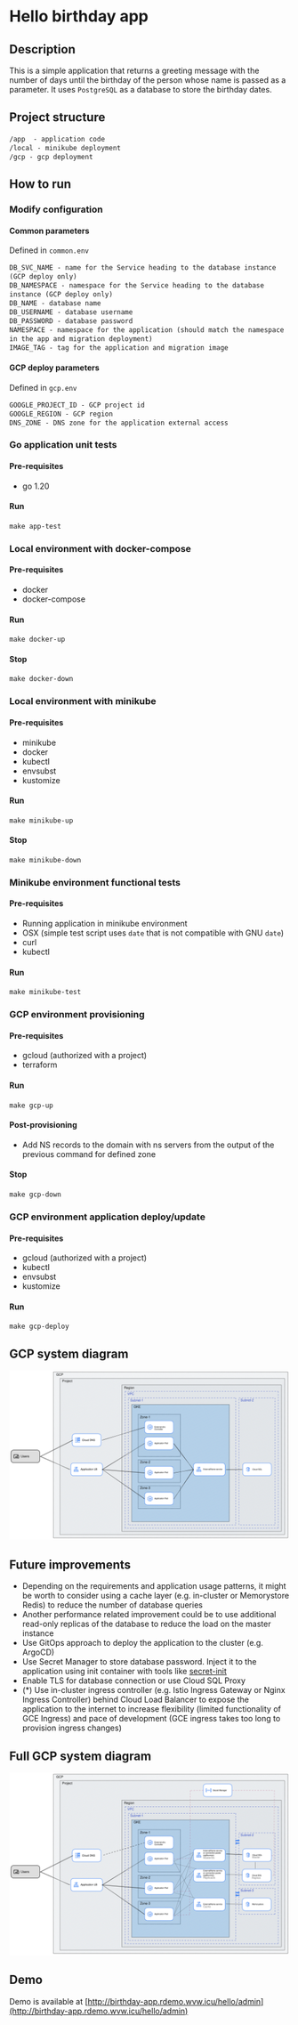 # Hello birthday app

## Description
This is a simple application that returns a greeting message with the number of days until the birthday of the person whose name is passed as a parameter.
It uses `PostgreSQL` as a database to store the birthday dates.

## Project structure
```
/app  - application code
/local - minikube deployment
/gcp - gcp deployment
```

## How to run
### Modify configuration
#### Common parameters
Defined in `common.env`
```
DB_SVC_NAME - name for the Service heading to the database instance (GCP deploy only)
DB_NAMESPACE - namespace for the Service heading to the database instance (GCP deploy only)
DB_NAME - database name
DB_USERNAME - database username
DB_PASSWORD - database password
NAMESPACE - namespace for the application (should match the namespace in the app and migration deployment)
IMAGE_TAG - tag for the application and migration image
```
#### GCP deploy parameters
Defined in `gcp.env`
```
GOOGLE_PROJECT_ID - GCP project id
GOOGLE_REGION - GCP region
DNS_ZONE - DNS zone for the application external access
```

### Go application unit tests
#### Pre-requisites
* go 1.20
#### Run
```
make app-test
```

### Local environment with docker-compose
#### Pre-requisites
* docker
* docker-compose
#### Run
```
make docker-up
```
#### Stop
```
make docker-down
```

### Local environment with minikube
#### Pre-requisites
* minikube
* docker
* kubectl
* envsubst
* kustomize
#### Run
```
make minikube-up
```
#### Stop
```
make minikube-down
```

### Minikube environment functional tests
#### Pre-requisites
* Running application in minikube environment
* OSX (simple test script uses `date` that is not compatible with GNU `date`)
* curl
* kubectl
#### Run
```
make minikube-test
```

### GCP environment provisioning
#### Pre-requisites
* gcloud (authorized with a project)
* terraform
#### Run
```
make gcp-up
```
#### Post-provisioning
* Add NS records to the domain with ns servers from the output of the previous command for defined zone

#### Stop
```
make gcp-down
```

### GCP environment application deploy/update
#### Pre-requisites
* gcloud (authorized with a project)
* kubectl
* envsubst
* kustomize
#### Run
```
make gcp-deploy
```

## GCP system diagram
![GCP system diagram](./gcp/diagram.svg)

## Future improvements
* Depending on the requirements and application usage patterns, it might be worth to consider using a cache layer (e.g. in-cluster or Memorystore Redis) to reduce the number of database queries
* Another performance related improvement could be to use additional read-only replicas of the database to reduce the load on the master instance
* Use GitOps approach to deploy the application to the cluster (e.g. ArgoCD)
* Use Secret Manager to store database password. Inject it to the application using init container with tools like [secret-init](https://github.com/doitintl/secrets-init)
* Enable TLS for database connection or use Cloud SQL Proxy
* (*) Use in-cluster ingress controller (e.g. Istio Ingress Gateway or Nginx Ingress Controller) behind Cloud Load Balancer to expose the application to the internet to increase flexibility (limited functionality of GCE Ingress) and pace of development (GCE ingress takes too long to provision ingress changes) 

## Full GCP system diagram
![GCP system diagram](./gcp/diagram-full.svg)

## Demo
Demo is available at [http://birthday-app.rdemo.wvw.icu/hello/admin](http://birthday-app.rdemo.wvw.icu/hello/admin)